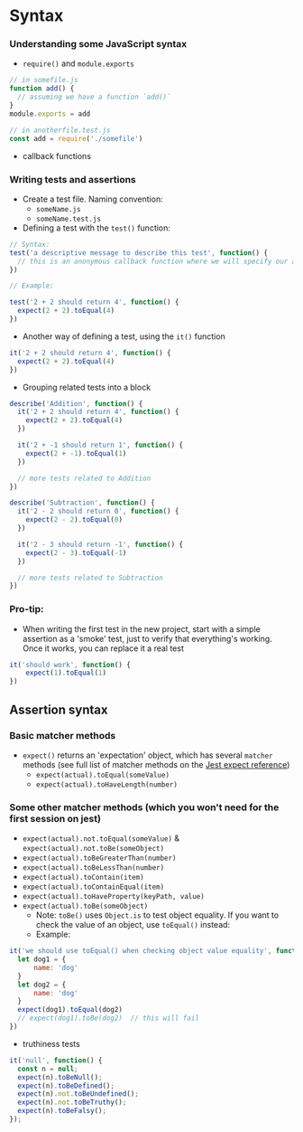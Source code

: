 # Syntax

### Understanding some JavaScript syntax

* `require()` and `module.exports`

```javascript
// in somefile.js
function add() {
  // assuming we have a function `add()`
}
module.exports = add

// in anotherfile.test.js
const add = require('./somefile')
```

* callback functions

### Writing tests and assertions

* Create a test file. Naming convention:
  * `someName.js`
  * `someName.test.js`
* Defining a test with the `test()` function:

```javascript
// Syntax:
test('a descriptive message to describe this test', function() {
  // this is an anonymous callback function where we will specify our assertions
})

// Example:

test('2 + 2 should return 4', function() {
  expect(2 + 2).toEqual(4)
})
```

* Another way of defining a test, using the `it()` function

```javascript
it('2 + 2 should return 4', function() {
  expect(2 + 2).toEqual(4)
})
```

* Grouping related tests into a block

```javascript
describe('Addition', function() {
  it('2 + 2 should return 4', function() {
    expect(2 + 2).toEqual(4)
  })

  it('2 + -1 should return 1', function() {
    expect(2 + -1).toEqual(1)
  })

  // more tests related to Addition
})

describe('Subtraction', function() {
  it('2 - 2 should return 0', function() {
    expect(2 - 2).toEqual(0)
  })

  it('2 - 3 should return -1', function() {
    expect(2 - 3).toEqual(-1)
  })

  // more tests related to Subtraction
})
```

### Pro-tip:

* When writing the first test in the new project, start with a simple assertion as a 'smoke' test, just to verify that everything's working. Once it works, you can replace it a real test

```javascript
it('should work', function() {
    expect(1).toEqual(1)
})
```

## Assertion syntax

### Basic matcher methods

* `expect()` returns an 'expectation' object, which has several `matcher` methods \(see full list of matcher methods on the [Jest expect reference](https://facebook.github.io/jest/docs/en/expect.html)\)
  * `expect(actual).toEqual(someValue)`
  * `expect(actual).toHaveLength(number)`

### Some other matcher methods \(which you won't need for the first session on jest\)

* `expect(actual).not.toEqual(someValue)` & `expect(actual).not.toBe(someObject)`
* `expect(actual).toBeGreaterThan(number)`
* `expect(actual).toBeLessThan(number)`
* `expect(actual).toContain(item)`
* `expect(actual).toContainEqual(item)`
* `expect(actual).toHaveProperty(keyPath, value)`
* `expect(actual).toBe(someObject)`
  * Note: `toBe()` uses `Object.is` to test object equality. If you want to check the value of an object, use `toEqual()` instead:
  * Example:

```javascript
it('we should use toEqual() when checking object value equality', function() {
  let dog1 = {
      name: 'dog'
  }
  let dog2 = {
      name: 'dog'
  }
  expect(dog1).toEqual(dog2)
  // expect(dog1).toBe(dog2)  // this will fail
})
```

* truthiness tests

```javascript
it('null', function() {
  const n = null;
  expect(n).toBeNull();
  expect(n).toBeDefined();
  expect(n).not.toBeUndefined();
  expect(n).not.toBeTruthy();
  expect(n).toBeFalsy();
});
```

